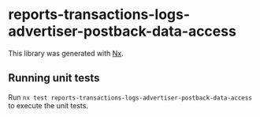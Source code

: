 # reports-transactions-logs-advertiser-postback-data-access

This library was generated with [Nx](https://nx.dev).

## Running unit tests

Run `nx test reports-transactions-logs-advertiser-postback-data-access` to execute the unit tests.
